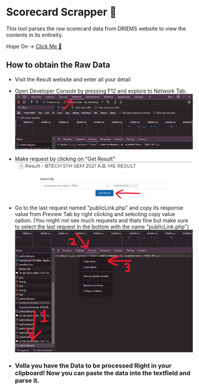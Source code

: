 Scorecard Scrapper 🧲
===

This tool parses the raw scorecard data from DRIEMS website to view the contents in its entireity.

Hope On -> [Click Me 👻](https://imman-coder.github.io/Scorecard-Scrapper/)

## How to obtain the Raw Data
- Visit the Result website and enter all your detail 
- Open Developer Console by pressing F12 and explore to Network Tab.
![image](/images/network-hint.png)
- Make request by clicking on "Get Result"
![image](/images/pre-request.png)
- Go to the last request named "publicLink.php" and copy its response value from Preview Tab by right clicking and selecting copy value option. (You might not see much requests and thats fine but make sure to select the last request in the bottom with the name "publicLink.php")
![image](/images/request-tab-hint.png)

 - ### Volla you have the Data to be processed Right in your clipboard! Now you can paste the data into the textfield and parse it.